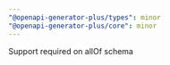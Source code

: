 ```yaml
---
"@openapi-generator-plus/types": minor
"@openapi-generator-plus/core": minor
---
```


Support required on allOf schema
